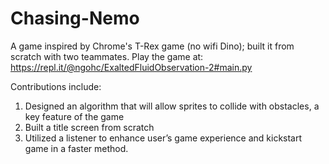 # Chasing-Nemo
A game inspired by Chrome's T-Rex game (no wifi Dino); built it from scratch with two teammates. Play the game at: https://repl.it/@ngohc/ExaltedFluidObservation-2#main.py


Contributions include:
1. Designed an algorithm that will allow sprites to collide with obstacles, a key feature of the game
2. Built a title screen from scratch
3. Utilized a listener to enhance user’s game experience and kickstart game in a faster method.

